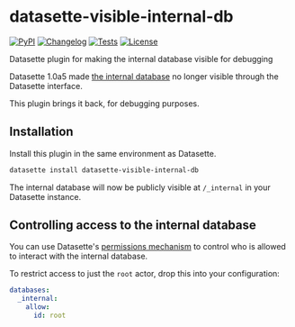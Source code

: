 # datasette-visible-internal-db

[![PyPI](https://img.shields.io/pypi/v/datasette-visible-internal-db.svg)](https://pypi.org/project/datasette-visible-internal-db/)
[![Changelog](https://img.shields.io/github/v/release/datasette/datasette-visible-internal-db?include_prereleases&label=changelog)](https://github.com/datasette/datasette-visible-internal-db/releases)
[![Tests](https://github.com/datasette/datasette-visible-internal-db/workflows/Test/badge.svg)](https://github.com/datasette/datasette-visible-internal-db/actions?query=workflow%3ATest)
[![License](https://img.shields.io/badge/license-Apache%202.0-blue.svg)](https://github.com/datasette/datasette-visible-internal-db/blob/main/LICENSE)

Datasette plugin for making the internal database visible for debugging

Datasette 1.0a5 made [the internal database](https://docs.datasette.io/en/1.0a5/internals.html#datasette-s-internal-database) no longer visible through the Datasette interface.

This plugin brings it back, for debugging purposes.

## Installation

Install this plugin in the same environment as Datasette.
```bash
datasette install datasette-visible-internal-db
```

The internal database will now be publicly visible at `/_internal` in your Datasette instance.

## Controlling access to the internal database

You can use Datasette's [permissions mechanism](https://docs.datasette.io/en/stable/authentication.html#permissions) to control who is allowed to interact with the internal database.

To restrict access to just the `root` actor, drop this into your configuration:

```yaml
databases:
  _internal:
    allow:
      id: root
```
